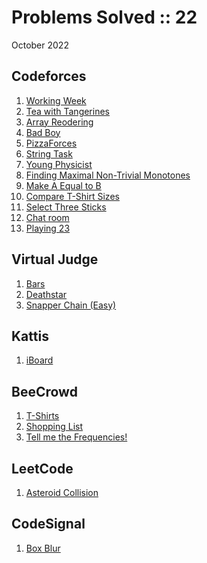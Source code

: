 # Problems Solved :: 22
October 2022

Codeforces
-----------------
1. [Working Week](https://codeforces.com/contest/1735/problem/A)
1. [Tea with Tangerines](https://codeforces.com/contest/1735/problem/B)
1. [Array Reodering](https://codeforces.com/contest/1535/problem/B)
1. [Bad Boy](https://codeforces.com/problemset/problem/1537/B)
1. [PizzaForces](https://codeforces.com/problemset/problem/1555/A)
1. [String Task](https://codeforces.com/problemset/problem/118/A)
1. [Young Physicist](https://codeforces.com/problemset/problem/69/A)
1. [Finding Maximal Non-Trivial Monotones](https://codeforces.com/gym/103960/problem/A)
1. [Make A Equal to B](https://codeforces.com/contest/1736/problem/A)
1. [Compare T-Shirt Sizes](https://codeforces.com/contest/1741/problem/A)
1. [Select Three Sticks](https://codeforces.com/contest/1734/problem/A)
1. [Chat room](https://codeforces.com/problemset/problem/58/A)
1. [Playing 23](https://codeforces.com/gym/103960/problem/J)

Virtual Judge
-----------------
1. [Bars](https://vjudge.net/problem/UVA-12455)
1. [Deathstar](https://open.kattis.com/problems/deathstar)
1. [Snapper Chain (Easy)](https://open.kattis.com/problems/snappereasy)

Kattis
-----------------
1. [iBoard](https://open.kattis.com/problems/iboard)

BeeCrowd
-----------------
1. [T-Shirts](https://www.beecrowd.com.br/judge/en/problems/view/1258)
1. [Shopping List](https://www.beecrowd.com.br/judge/en/problems/view/2729)
1. [Tell me the Frequencies!](https://www.beecrowd.com.br/judge/en/problems/view/1251)

LeetCode
-----------------
1. [Asteroid Collision](https://leetcode.com/problems/asteroid-collision/)

CodeSignal
-----------------
1. [Box Blur](https://app.codesignal.com/arcade/intro/level-5/5xPitc3yT3dqS7XkP)
